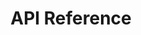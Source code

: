---
title: API Reference

language_tabs: # must be one of https://git.io/vQNgJ
  - cpp
  - csharp
  - java

toc_footers:
  - <a href='https://pechhenka.ru/docs/data-pass-composer-en/'>English</a>
  - <a href='https://pechhenka.ru/docs/data-pass-composer-ru/'>Русский</a>
  - <a href='mailto:support@pechhenka.ru'>support@pechhenka.ru</a>
  - <a href='https://github.com/lord/slate'>Documentation Powered by Slate</a>

includes:
  - Introduction_ru
  - Composer_ru
  - ComposerBox_ru
  - Macros_ru

search: true
---
